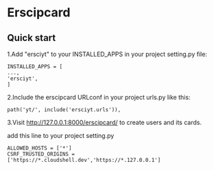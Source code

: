 Erscipcard
=========

Quick start
-----------
1.Add "ersciyt" to your INSTALLED_APPS in your project setting.py file:
```
INSTALLED_APPS = [
...,
'ersciyt',
]
```

2.Include the erscipcard URLconf in your project urls.py like this:

```
path('yt/', include('ersciyt.urls')),
```

3.Visit http://127.0.0.1:8000/erscipcard/ to create users and its cards.

add this line to your project setting.py
```
ALLOWED_HOSTS = ['*']
CSRF_TRUSTED_ORIGINS = ['https://*.cloudshell.dev','https://*.127.0.0.1']
```

